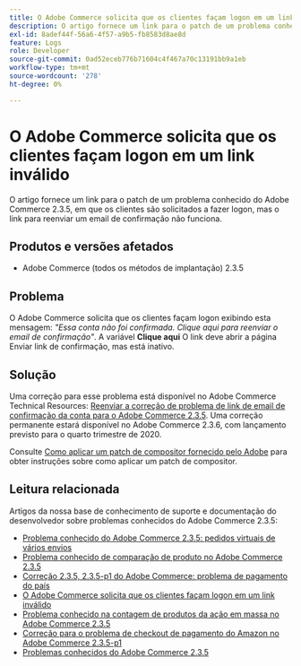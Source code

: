 ```yaml
---
title: O Adobe Commerce solicita que os clientes façam logon em um link inválido
description: O artigo fornece um link para o patch de um problema conhecido do Adobe Commerce 2.3.5, em que os clientes são solicitados a fazer logon, mas o link para reenviar um email de confirmação não funciona.
exl-id: 8adef44f-56a6-4f57-a9b5-fb8583d8ae8d
feature: Logs
role: Developer
source-git-commit: 0ad52eceb776b71604c4f467a70c13191bb9a1eb
workflow-type: tm+mt
source-wordcount: '278'
ht-degree: 0%

---
```


# O Adobe Commerce solicita que os clientes façam logon em um link inválido

O artigo fornece um link para o patch de um problema conhecido do Adobe Commerce 2.3.5, em que os clientes são solicitados a fazer logon, mas o link para reenviar um email de confirmação não funciona.

## Produtos e versões afetados

* Adobe Commerce (todos os métodos de implantação) 2.3.5

## Problema

O Adobe Commerce solicita que os clientes façam logon exibindo esta mensagem: *&quot;Essa conta não foi confirmada. Clique aqui para reenviar o email de confirmação&quot;*. A variável **Clique aqui** O link deve abrir a página Enviar link de confirmação, mas está inativo.

## Solução

Uma correção para esse problema está disponível no Adobe Commerce Technical Resources: [Reenviar a correção de problema de link de email de confirmação da conta para o Adobe Commerce 2.3.5](https://magento.com/tech-resources/download?_ga=2.193540264.409362045.1590506265-807369446.1578680711#download2368). Uma correção permanente estará disponível no Adobe Commerce 2.3.6, com lançamento previsto para o quarto trimestre de 2020.

Consulte [Como aplicar um patch de compositor fornecido pelo Adobe](/help/how-to/general/how-to-apply-a-composer-patch-provided-by-magento.md) para obter instruções sobre como aplicar um patch de compositor.

## Leitura relacionada

Artigos da nossa base de conhecimento de suporte e documentação do desenvolvedor sobre problemas conhecidos do Adobe Commerce 2.3.5:

* [Problema conhecido do Adobe Commerce 2.3.5: pedidos virtuais de vários envios](/help/troubleshooting/miscellaneous/magento-2-3-5-known-issue-virtual-product-multi-ship-orders.md)
* [Problema conhecido de comparação de produto no Adobe Commerce 2.3.5](/help/troubleshooting/storefront/product-comparison-known-issue-in-magento-2-3-5.md)
* [Correção 2.3.5, 2.3.5-p1 do Adobe Commerce: problema de pagamento do país](/help/troubleshooting/known-issues-patches-attached/magento-2-3-5-2-3-5-p1-patch-country-payment-issue.md)
* [O Adobe Commerce solicita que os clientes façam logon em um link inválido](/help/troubleshooting/known-issues-patches-attached/magento-prompts-customers-log-in-invalid-link.md)
* [Problema conhecido na contagem de produtos da ação em massa no Adobe Commerce 2.3.5](/help/troubleshooting/miscellaneous/bulk-action-product-count-known-issue-in-magento-2-3-5.md)
* [Correção para o problema de checkout de pagamento do Amazon no Adobe Commerce 2.3.5-p1](/help/troubleshooting/payments/patch-for-amazon-pay-checkout-issue-in-magento-2-3-5-p1.md)
* [Problemas conhecidos do Adobe Commerce 2.3.5](https://devdocs.magento.com/guides/v2.3/release-notes/release-notes-2-3-5-commerce.html#known-issues)
